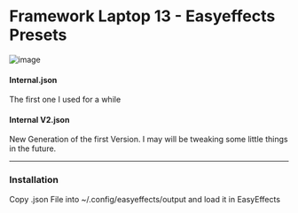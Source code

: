 # Framework Laptop 13 - Easyeffects Presets

![image](https://github.com/user-attachments/assets/52221e59-3350-485f-98a1-810a2f571a86)


#### Internal.json
The first one I used for a while

#### Internal V2.json
New Generation of the first Version. I may will be tweaking some little things in the future.

---
### Installation

Copy .json File into ~/.config/easyeffects/output and load it in EasyEffects
